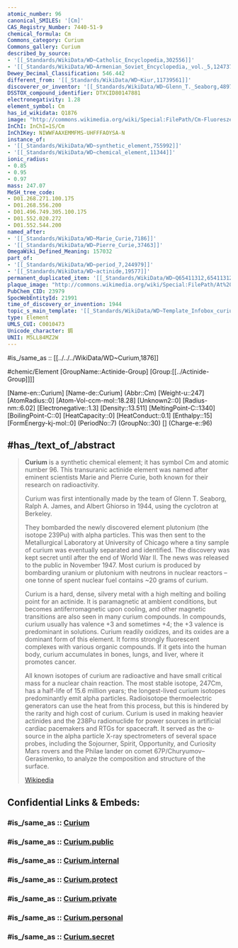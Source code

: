 ```yaml
---
atomic_number: 96
canonical_SMILES: '[Cm]'
CAS_Registry_Number: 7440-51-9
chemical_formula: Cm
Commons_category: Curium
Commons_gallery: Curium
described_by_source:
- '[[_Standards/WikiData/WD~Catholic_Encyclopedia,302556]]'
- '[[_Standards/WikiData/WD~Armenian_Soviet_Encyclopedia,_vol._5,124737632]]'
Dewey_Decimal_Classification: 546.442
different_from: '[[_Standards/WikiData/WD~Kiur,11739561]]'
discoverer_or_inventor: '[[_Standards/WikiData/WD~Glenn_T._Seaborg,48973]]'
DSSTOX_compound_identifier: DTXCID80147881
electronegativity: 1.28
element_symbol: Cm
has_id_wikidata: Q1876
image: "http://commons.wikimedia.org/wiki/Special:FilePath/Cm-Fluoreszenz.png"
InChI: InChI=1S/Cm
InChIKey: NIWWFAAXEMMFMS-UHFFFAOYSA-N
instance_of:
- '[[_Standards/WikiData/WD~synthetic_element,755992]]'
- '[[_Standards/WikiData/WD~chemical_element,11344]]'
ionic_radius:
- 0.85
- 0.95
- 0.97
mass: 247.07
MeSH_tree_code:
- D01.268.271.100.175
- D01.268.556.200
- D01.496.749.305.100.175
- D01.552.020.272
- D01.552.544.200
named_after:
- '[[_Standards/WikiData/WD~Marie_Curie,7186]]'
- '[[_Standards/WikiData/WD~Pierre_Curie,37463]]'
OmegaWiki_Defined_Meaning: 157032
part_of:
- '[[_Standards/WikiData/WD~period_7,244979]]'
- '[[_Standards/WikiData/WD~actinide,19577]]'
permanent_duplicated_item: '[[_Standards/WikiData/WD~Q65411312,65411312]]'
plaque_image: "http://commons.wikimedia.org/wiki/Special:FilePath/At%20Tokyo%202024%20145.jpg"
PubChem_CID: 23979
SpocWebEntityId: 21991
time_of_discovery_or_invention: 1944
topic_s_main_template: '[[_Standards/WikiData/WD~Template_Infobox_curium,8085313]]'
type: Element
UMLS_CUI: C0010473
Unicode_character: 鋦
UNII: M5LL84MZ2W
---
```


#is_/same_as :: [[../../../WikiData/WD~Curium,1876]] 


#chemic/Element 
[GroupName::Actinide-Group]
[Group:[[../Actinide-Group]]]]



[Name-en::Curium]
[Name-de::Curium]
(Abbr::Cm)
[Weight-u::247]
[AtomRadius::0]
[Atom-Vol-ccm-mol::18.28]
[Unknown2::0]
[Radius-nm::6.02]
[Electronegative::1.3]
[Density::13.511]
[MeltingPoint-C::1340]
[BoilingPoint-C::0]
[HeatCapacity::0]
[HeatConduct::0.1]
[Enthalpy::15]
[FormEnergy-kj-mol::0]
(PeriodNo::7)
(GroupNo::30)
[]
(Charge-e::96)



## #has_/text_of_/abstract 

> **Curium** is a synthetic chemical element; it has symbol Cm and atomic number 96. 
> This transuranic actinide element was named after eminent scientists Marie and Pierre Curie, 
> both known for their research on radioactivity. 
> 
> Curium was first intentionally made 
> by the team of Glenn T. Seaborg, Ralph A. James, and Albert Ghiorso in 1944, 
> using the cyclotron at Berkeley. 
> 
> They bombarded the newly discovered element plutonium (the isotope 239Pu) with alpha particles. 
> This was then sent to the Metallurgical Laboratory at University of Chicago 
> where a tiny sample of curium was eventually separated and identified. 
> The discovery was kept secret until after the end of World War II. 
> The news was released to the public in November 1947. 
> Most curium is produced by bombarding uranium or plutonium with neutrons in nuclear reactors – 
> one tonne of spent nuclear fuel contains ~20 grams of curium. 
>
> Curium is a hard, dense, silvery metal with a high melting and boiling point for an actinide. It is paramagnetic at ambient conditions, but becomes antiferromagnetic upon cooling, and other magnetic transitions are also seen in many curium compounds. In compounds, curium usually has valence +3 and sometimes +4; the +3 valence is predominant in solutions. Curium readily oxidizes, and its oxides are a dominant form of this element. It forms strongly fluorescent complexes with various organic compounds. If it gets into the human body, curium accumulates in bones, lungs, and liver, where it promotes cancer.
>
> All known isotopes of curium are radioactive and have small critical mass for a nuclear chain reaction. The most stable isotope, 247Cm, has a half-life of 15.6 million years; the longest-lived curium isotopes predominantly emit alpha particles. Radioisotope thermoelectric generators can use the heat from this process, but this is hindered by the rarity and high cost of curium. Curium is used in making heavier actinides and the 238Pu radionuclide for power sources in artificial cardiac pacemakers and RTGs for spacecraft. It served as the α-source in the alpha particle X-ray spectrometers of several space probes, including the Sojourner, Spirit, Opportunity, and Curiosity Mars rovers and the Philae lander on comet 67P/Churyumov–Gerasimenko, to analyze the composition and structure of the surface.
>
> [Wikipedia](https://en.wikipedia.org/wiki/Curium)


## Confidential Links & Embeds: 

### #is_/same_as :: [Curium](/_Standards/Chemistry/Chemical_Element/Actinide-Group/Curium.md) 

### #is_/same_as :: [Curium.public](/_public/Chemistry/Chemical_Element/Actinide-Group/Curium.public.md) 

### #is_/same_as :: [Curium.internal](/_internal/Chemistry/Chemical_Element/Actinide-Group/Curium.internal.md) 

### #is_/same_as :: [Curium.protect](/_protect/Chemistry/Chemical_Element/Actinide-Group/Curium.protect.md) 

### #is_/same_as :: [Curium.private](/_private/Chemistry/Chemical_Element/Actinide-Group/Curium.private.md) 

### #is_/same_as :: [Curium.personal](/_personal/Chemistry/Chemical_Element/Actinide-Group/Curium.personal.md) 

### #is_/same_as :: [Curium.secret](/_secret/Chemistry/Chemical_Element/Actinide-Group/Curium.secret.md)


